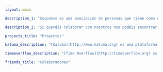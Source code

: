```yaml
---
layout: main 

description_1: "Coopdevs es una asociación de personas que tiene como objectivo **impulsar soluciones tecnológicas para fomentar y promover la economía social**. Todos los proyectos en los que participamos son de código abierto y licencia libre."

description_2: "Si queréis colaborar con nosotros nos podéis encontrar en [community.coopdevs.org](http://community.coopdevs.org) y en [github.com/coopdevs](https://github.com/coopdevs). También nos podéis escribir a <u>info@coopdevs.org</u> o hacernos una visita al [Espai 30](http://www.espai30lasagrera.cat/) de la Sagrera."

projects_title: "Proyectos"

katuma_description: "[Katuma](http://www.katuma.org) es una plataforma cooperativa que facilita la creación y gestión de grupos de consumo. Se trata de una alternativa más justa y sostenible que la ofrecida por grandes distribuidoras e intermediarios comerciales."

timeoverflow_description: "[Time Overflow](http://timeoverflow.org) es una plataforma de gestión de Bancos de Tiempo, un sistema de oferta de servicios a cambio de tiempo. La plataforma facilita las tareas de gestión e intercambio de servicios entre miembros de un banco."

friends_title: "Colaboradores"
---
```

